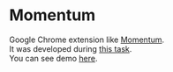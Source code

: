 # Momentum

Google Chrome extension like [Momentum](https://chrome.google.com/webstore/detail/momentum/laookkfknpbbblfpciffpaejjkokdgca?hl=ru).\
It was developed during [this task](https://github.com/rolling-scopes-school/tasks/blob/master/tasks/momentum/momentum-stage1.md).\
You can see demo [here](https://liliyavoloshina.github.io/momentum/).
